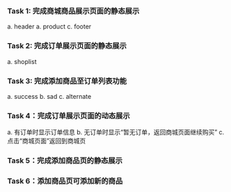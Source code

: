 ### Task 1: 完成商城商品展示页面的静态展示
a. header
a. product
c. footer

### Task 2: 完成订单展示页面的静态展示
a. shoplist

### Task 3: 完成添加商品至订单列表功能
a. success
b. sad
c. alternate

### Task 4：完成订单展示页面的动态展示
a. 有订单时显示订单信息
b. 无订单时显示“暂无订单，返回商城页面继续购买”
c. 点击“商城页面”返回到商城页

### Task 5：完成添加商品页的静态展示

### Task 6：添加商品页可添加新的商品
